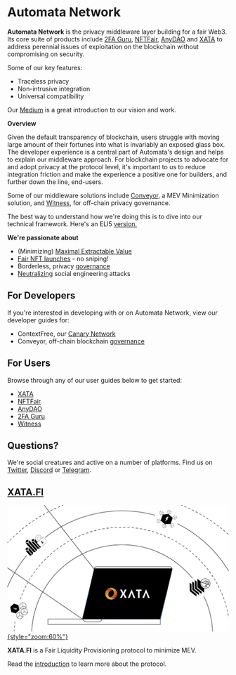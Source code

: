 # Automata Network

**Automata Network** is the privacy middleware layer building for a fair Web3. Its core suite of products include [2FA Guru](2fa.guru), [NFTFair](nftfair.app), [AnyDAO](anydao.app) and [XATA](xata.fi) to address perennial issues of exploitation on the blockchain without compromising on security.

Some of our key features:
- Traceless privacy
- Non-intrusive integration
- Universal compatibility

Our [Medium](medium.com/atanetwork) is a great introduction to our vision and work. 

**Overview**

Given the default transparency of blockchain, users struggle with moving large amount of their fortunes into what is invariably an exposed glass box. The developer experience is a central part of Automata's design and helps to explain our middleware approach. For blockchain projects to advocate for and adopt privacy at the protocol level, it's important to us to reduce integration friction and make the experience a positive one for builders, and further down the line, end-users. 

Some of our middleware solutions include [Conveyor](https://conveyor.ata.network/#/swap), a MEV Minimization solution, and [Witness](https://witness.ata.network/), for off-chain privacy governance. 

The best way to understand how we're doing this is to dive into our technical framework. Here's an ELI5 [version.](https://medium.com/atanetwork/introduction-to-sgx-the-eli5-3abf25e50057)

**We're passionate about**

- (Minimizing) [Maximal Extractable Value](./mev/introduction.md) 
- [Fair NFT launches](./nftfair/introduction.md) - no sniping! 
- Borderless, privacy [governance](./anydao/introduction.md)
- [Neutralizing](./2fa/introduction.md) social engineering attacks

## For Developers 

If you're interested in developing with or on Automata Network, view our developer guides for:
- ContextFree, our [Canary Network ](./canarynet/getstarted/introduction.md)
- Conveyor, off-chain blockchain [governance](./conveyor/overview.md) 

## For Users

Browse through any of our user guides below to get started:
- [XATA](https://docs.xata.fi/)
- [NFTFair](./nftfair/users/activities.md)
- [AnyDAO](./anydao/guide.md)
- [2FA Guru](./2fa/users/guide.md)
- [Witness](./witness/user-guide.md) 

## Questions?

We're social creatures and active on a number of platforms. Find us on [Twitter](ata.ws/twitter), [Discord](ata.ws/discord) or [Telegram](ata.ws/telegram). 

## [**XATA.FI**](./xata/introduction.md)

[![image](../assets/xata/xata_brand.png){style="zoom:60%"}](./xata/introduction.md)

**XATA.FI** is a Fair Liquidity Provisioning protocol to minimize MEV.

Read the [introduction](./xata/introduction.md) to learn more about the protocol.

<!--
## Links

* [Website](https://www.ata.network/)
* [Witness](https://witness.ata.network/)
* [Dashboard](https://d.ata.network/)
* [Faucet](https://faucet.ata.network) -->

